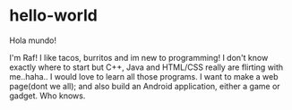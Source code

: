 # hello-world


Hola mundo!

I'm Raf! I like tacos, burritos and im new to programming! I don't know exactly where to start but C++, Java and HTML/CSS really are flirting with me..haha.. I would love to learn all those programs. I want to make a web page(dont we all); and also build an Android application, either a game or  gadget. Who knows.



